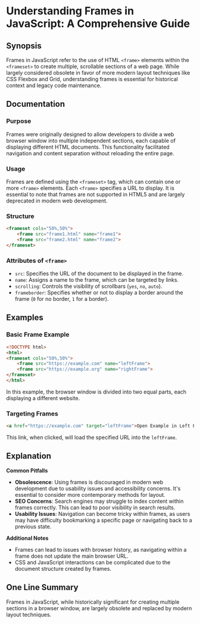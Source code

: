<!--
Meta Description: # Understanding Frames in JavaScript: A Comprehensive Guide ## Synopsis Frames in JavaScript refer to the use of HTML `<frame>` elements within the `<...
Meta Keywords: frame, frames, html, frameset, can
-->

# Understanding Frames in JavaScript: A Comprehensive Guide

## Synopsis
Frames in JavaScript refer to the use of HTML `<frame>` elements within the `<frameset>` to create multiple, scrollable sections of a web page. While largely considered obsolete in favor of more modern layout techniques like CSS Flexbox and Grid, understanding frames is essential for historical context and legacy code maintenance.

## Documentation
### Purpose
Frames were originally designed to allow developers to divide a web browser window into multiple independent sections, each capable of displaying different HTML documents. This functionality facilitated navigation and content separation without reloading the entire page.

### Usage
Frames are defined using the `<frameset>` tag, which can contain one or more `<frame>` elements. Each `<frame>` specifies a URL to display. It is essential to note that frames are not supported in HTML5 and are largely deprecated in modern web development.

### Structure
```html
<frameset cols="50%,50%">
    <frame src="frame1.html" name="frame1">
    <frame src="frame2.html" name="frame2">
</frameset>
```

### Attributes of `<frame>`
- `src`: Specifies the URL of the document to be displayed in the frame.
- `name`: Assigns a name to the frame, which can be targeted by links.
- `scrolling`: Controls the visibility of scrollbars (`yes`, `no`, `auto`).
- `frameborder`: Specifies whether or not to display a border around the frame (`0` for no border, `1` for a border).

## Examples
### Basic Frame Example
```html
<!DOCTYPE html>
<html>
<frameset cols="50%,50%">
    <frame src="https://example.com" name="leftFrame">
    <frame src="https://example.org" name="rightFrame">
</frameset>
</html>
```
In this example, the browser window is divided into two equal parts, each displaying a different website.

### Targeting Frames
```html
<a href="https://example.com" target="leftFrame">Open Example in Left Frame</a>
```
This link, when clicked, will load the specified URL into the `leftFrame`.

## Explanation
**Common Pitfalls**
- **Obsolescence**: Using frames is discouraged in modern web development due to usability issues and accessibility concerns. It's essential to consider more contemporary methods for layout.
- **SEO Concerns**: Search engines may struggle to index content within frames correctly. This can lead to poor visibility in search results.
- **Usability Issues**: Navigation can become tricky within frames, as users may have difficulty bookmarking a specific page or navigating back to a previous state.

**Additional Notes**
- Frames can lead to issues with browser history, as navigating within a frame does not update the main browser URL.
- CSS and JavaScript interactions can be complicated due to the document structure created by frames.

## One Line Summary
Frames in JavaScript, while historically significant for creating multiple sections in a browser window, are largely obsolete and replaced by modern layout techniques.